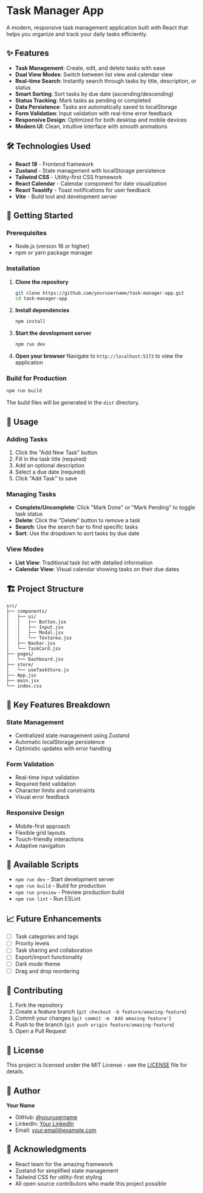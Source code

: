 # Task Manager App

A modern, responsive task management application built with React that helps you organize and track your daily tasks efficiently.

## ✨ Features

- **Task Management**: Create, edit, and delete tasks with ease
- **Dual View Modes**: Switch between list view and calendar view
- **Real-time Search**: Instantly search through tasks by title, description, or status
- **Smart Sorting**: Sort tasks by due date (ascending/descending)
- **Status Tracking**: Mark tasks as pending or completed
- **Data Persistence**: Tasks are automatically saved to localStorage
- **Form Validation**: Input validation with real-time error feedback
- **Responsive Design**: Optimized for both desktop and mobile devices
- **Modern UI**: Clean, intuitive interface with smooth animations

## 🛠️ Technologies Used

- **React 18** - Frontend framework
- **Zustand** - State management with localStorage persistence
- **Tailwind CSS** - Utility-first CSS framework
- **React Calendar** - Calendar component for date visualization
- **React Toastify** - Toast notifications for user feedback
- **Vite** - Build tool and development server

## 🚀 Getting Started

### Prerequisites

- Node.js (version 16 or higher)
- npm or yarn package manager

### Installation

1. **Clone the repository**
   ```bash
   git clone https://github.com/yourusername/task-manager-app.git
   cd task-manager-app
   ```

2. **Install dependencies**
   ```bash
   npm install
   ```

3. **Start the development server**
   ```bash
   npm run dev
   ```

4. **Open your browser**
   Navigate to `http://localhost:5173` to view the application

### Build for Production

```bash
npm run build
```

The build files will be generated in the `dist` directory.

## 📱 Usage

### Adding Tasks
1. Click the "Add New Task" button
2. Fill in the task title (required)
3. Add an optional description
4. Select a due date (required)
5. Click "Add Task" to save

### Managing Tasks
- **Complete/Uncomplete**: Click "Mark Done" or "Mark Pending" to toggle task status
- **Delete**: Click the "Delete" button to remove a task
- **Search**: Use the search bar to find specific tasks
- **Sort**: Use the dropdown to sort tasks by due date

### View Modes
- **List View**: Traditional task list with detailed information
- **Calendar View**: Visual calendar showing tasks on their due dates

## 🏗️ Project Structure

```
src/
├── components/
│   ├── ui/
│   │   ├── Button.jsx
│   │   ├── Input.jsx
│   │   ├── Modal.jsx
│   │   └── Textarea.jsx
│   ├── Navbar.jsx
│   └── TaskCard.jsx
├── pages/
│   └── Dashboard.jsx
├── store/
│   └── useTaskStore.js
├── App.jsx
├── main.jsx
└── index.css
```

## 🎨 Key Features Breakdown

### State Management
- Centralized state management using Zustand
- Automatic localStorage persistence
- Optimistic updates with error handling

### Form Validation
- Real-time input validation
- Required field validation
- Character limits and constraints
- Visual error feedback

### Responsive Design
- Mobile-first approach
- Flexible grid layouts
- Touch-friendly interactions
- Adaptive navigation

## 🔧 Available Scripts

- `npm run dev` - Start development server
- `npm run build` - Build for production
- `npm run preview` - Preview production build
- `npm run lint` - Run ESLint

## 📈 Future Enhancements

- [ ] Task categories and tags
- [ ] Priority levels
- [ ] Task sharing and collaboration
- [ ] Export/import functionality
- [ ] Dark mode theme
- [ ] Drag and drop reordering

## 🤝 Contributing

1. Fork the repository
2. Create a feature branch (`git checkout -b feature/amazing-feature`)
3. Commit your changes (`git commit -m 'Add amazing feature'`)
4. Push to the branch (`git push origin feature/amazing-feature`)
5. Open a Pull Request

## 📄 License

This project is licensed under the MIT License - see the [LICENSE](LICENSE) file for details.

## 👤 Author

**Your Name**
- GitHub: [@yourusername](https://github.com/yourusername)
- LinkedIn: [Your LinkedIn](https://linkedin.com/in/yourprofile)
- Email: your.email@example.com

## 🙏 Acknowledgments

- React team for the amazing framework
- Zustand for simplified state management
- Tailwind CSS for utility-first styling
- All open source contributors who made this project possible
